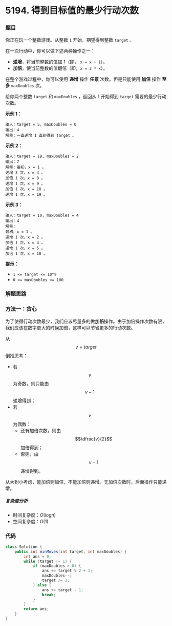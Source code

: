 # 5194. 得到目标值的最少行动次数

### 题目

你正在玩一个整数游戏。从整数 `1` 开始，期望得到整数 `target` 。

在一次行动中，你可以做下述两种操作之一：

- **递增**，将当前整数的值加 1（即， `x = x + 1`）。
- **加倍**，使当前整数的值翻倍（即，`x = 2 * x`）。

在整个游戏过程中，你可以使用 **递增** 操作 **任意** 次数。但是只能使用 **加倍** 操作 **至多** `maxDoubles` 次。

给你两个整数 `target` 和 `maxDoubles` ，返回从 1 开始得到 `target` 需要的最少行动次数。

 

**示例 1：**

```
输入：target = 5, maxDoubles = 0
输出：4
解释：一直递增 1 直到得到 target 。
```

**示例 2：**

```
输入：target = 19, maxDoubles = 2
输出：7
解释：最初，x = 1 。
递增 3 次，x = 4 。
加倍 1 次，x = 8 。
递增 1 次，x = 9 。
加倍 1 次，x = 18 。
递增 1 次，x = 19 。
```

**示例 3：**

```
输入：target = 10, maxDoubles = 4
输出：4
解释：
最初，x = 1 。 
递增 1 次，x = 2 。 
加倍 1 次，x = 4 。 
递增 1 次，x = 5 。 
加倍 1 次，x = 10 。 
```

 

**提示：**

- `1 <= target <= 10^9`
- `0 <= maxDoubles <= 100`

### 解题思路

### 方法一：贪心

为了使得行动次数最少，我们应该尽量多的做**加倍**操作。由于加倍操作次数有限，我们应该在数字更大的时候加倍，这样可以节省更多的行动次数。

从 $$v=target$$ 倒推思考：

- 若 $$v$$ 为奇数，则只能由 $$v-1$$ 递增得到；
- 若 $$v$$ 为偶数：
    - 还有加倍次数，则由 $$\dfrac{v}{2}$$ 加倍得到；
    - 否则，由 $$v-1$$ 递增得到。

从大到小考虑，能加倍则加倍，不能加倍则递增。无加倍次数时，后面操作只能递增。

##### 复杂度分析

- 时间复杂度：$O(logn)$
- 空间复杂度：$O(1)$

### 代码

```java
class Solution {
    public int minMoves(int target, int maxDoubles) {
        int ans = 0;
        while (target != 1) {
            if (maxDoubles > 0) {
                ans += target % 2 + 1;
                maxDoubles--;
                target /= 2;
            } else {
                ans += target - 1;
                break;
            }
        }
        return ans;
    }
}
```



